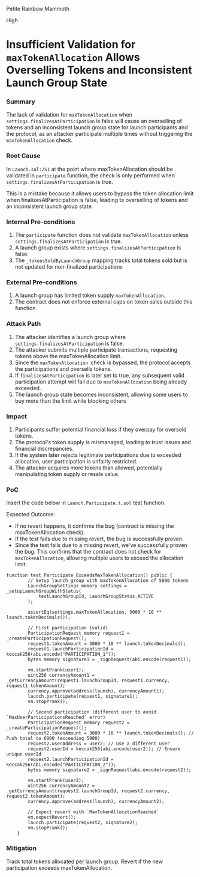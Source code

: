 Petite Rainbow Mammoth

High

# Insufficient Validation for `maxTokenAllocation` Allows Overselling Tokens and Inconsistent Launch Group State

### Summary

The lack of validation for `maxTokenAllocation` when `settings.finalizesAtParticipation` is false will cause an overselling of tokens and an inconsistent launch group state for launch participants and the protocol, as an attacker participate multiple times without triggering the `maxTokenAllocation` check.

### Root Cause

In `Launch.sol:251` at the point where maxTokenAllocation should be validated in `participate` function, the check is only performed when `settings.finalizesAtParticipation` is true.

This is a mistake because it allows users to bypass the token allocation limit when finalizesAtParticipation is false, leading to overselling of tokens and an inconsistent launch group state.



### Internal Pre-conditions

1. The `participate` function does not validate `maxTokenAllocation` unless `settings.finalizesAtParticipation` is true.
2. A launch group exists where `settings.finalizesAtParticipation` is false.
3. The `_tokensSoldByLaunchGroup` mapping tracks total tokens sold but is not updated for non-finalized participations

### External Pre-conditions

1. A launch group has limited token supply `maxTokenAllocation`.
2. The contract does not enforce external caps on token sales outside this function.

### Attack Path

1. The attacker identifies a launch group where `settings.finalizesAtParticipation` is false.
2. The attacker submits multiple participate transactions, requesting tokens above the maxTokenAllocation limit.
3. Since the `maxTokenAllocation `check is bypassed, the protocol accepts the participations and oversells tokens.
4. If `finalizesAtParticipation` is later set to true, any subsequent valid participation attempt will fail due to `maxTokenAllocation` being already exceeded.
5. The launch group state becomes inconsistent, allowing some users to buy more than the limit while blocking others


### Impact

1. Participants suffer potential financial loss if they overpay for oversold tokens.
2. The protocol's token supply is mismanaged, leading to trust issues and financial discrepancies.
3. If the system later rejects legitimate participations due to exceeded allocation, user participation is unfairly restricted.
4. The attacker acquires more tokens than allowed, potentially manipulating token supply or resale value.

### PoC

Insert the code below in `Launch.Participate.t.sol` test function.

Expected Outcome:

- If no revert happens, it confirms the bug (contract is missing the maxTokenAllocation check).
- If the test fails due to missing revert, the bug is successfully proven.
- Since the test fails due to a missing revert, we've successfully proven the bug. This confirms that the contract does not check for `maxTokenAllocation`, allowing multiple users to exceed the allocation limit.

```solidity
function test_Participate_ExceedsMaxTokenAllocation() public {
        // Setup launch group with maxTokenAllocation of 5000 tokens
        LaunchGroupSettings memory settings = _setupLaunchGroupWithStatus(
            testLaunchGroupId, LaunchGroupStatus.ACTIVE
        );

        assertEq(settings.maxTokenAllocation, 5000 * 10 ** launch.tokenDecimals());

        // First participation (valid)
        ParticipationRequest memory request1 = _createParticipationRequest();
        request1.tokenAmount = 3000 * 10 ** launch.tokenDecimals();
        request1.launchParticipationId = keccak256(abi.encode("PARTICIPATION_1"));
        bytes memory signature1 = _signRequest(abi.encode(request1));

        vm.startPrank(user1);
        uint256 currencyAmount1 = _getCurrencyAmount(request1.launchGroupId, request1.currency, request1.tokenAmount);
        currency.approve(address(launch), currencyAmount1);
        launch.participate(request1, signature1);
        vm.stopPrank();

        // Second participation (different user to avoid `MaxUserParticipationsReached` error)
        ParticipationRequest memory request2 = _createParticipationRequest();
        request2.tokenAmount = 3000 * 10 ** launch.tokenDecimals(); // Push total to 6000 (exceeding 5000)
        request2.userAddress = user2; // Use a different user
        request2.userId = keccak256(abi.encode(user2)); // Ensure unique userId
        request2.launchParticipationId = keccak256(abi.encode("PARTICIPATION_2"));
        bytes memory signature2 = _signRequest(abi.encode(request2));

        vm.startPrank(user2);
        uint256 currencyAmount2 = _getCurrencyAmount(request2.launchGroupId, request2.currency, request2.tokenAmount);
        currency.approve(address(launch), currencyAmount2);

        // Expect revert with `MaxTokenAllocationReached`
        vm.expectRevert();
        launch.participate(request2, signature2);
        vm.stopPrank();
    }
```

### Mitigation

Track total tokens allocated per launch group.
Revert if the new participation exceeds maxTokenAllocation.